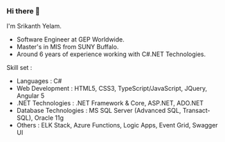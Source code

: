 ### Hi there 👋

I'm Srikanth Yelam.

- Software Engineer at GEP Worldwide.
- Master's in MIS from SUNY Buffalo.
- Around 6 years of experience working with C#.NET Technologies.

Skill set :
- Languages : C#
- Web Development : HTML5, CSS3, TypeScript/JavaScript, JQuery, Angular 5
- .NET Technologies : .NET Framework & Core, ASP.NET, ADO.NET
- Database Technologies : MS SQL Server (Advanced SQL, Transact-SQL), Oracle 11g
- Others : ELK Stack, Azure Functions, Logic Apps, Event Grid, Swagger UI
